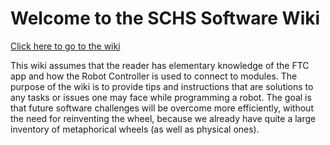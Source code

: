 # Welcome to the SCHS Software Wiki

[Click here to go to the wiki](https://github.com/SCHS-Robotics/Software-Wiki/wiki)

This wiki assumes that the reader has elementary knowledge of the FTC app and how the Robot Controller is used to connect to modules. The purpose of the wiki is to provide tips and instructions that are solutions to any tasks or issues one may face while programming a robot. The goal is that future software challenges will be overcome more efficiently, without the need for reinventing the wheel, because we already have quite a large inventory of metaphorical wheels (as well as physical ones).
